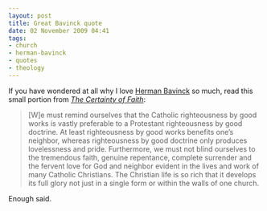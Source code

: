 ```yaml
---
layout: post
title: Great Bavinck quote
date: 02 November 2009 04:41
tags:
- church
- herman-bavinck
- quotes
- theology
---
```

If you have wondered at all why I love <a href="http://en.wikipedia.org/wiki/Herman_Bavinck">Herman Bavinck</a> so much, read this small portion from <a href="http://www.amazon.com/Certainty-Faith-Herman-Bavinck/dp/0888150814"><span style="font-style: italic;">The Certainty of Faith</span></a>:

<blockquote>
[W]e must remind ourselves that the Catholic righteousness by good works is vastly preferable to a Protestant righteousness by good doctrine. At least righteousness by good works benefits one&rsquo;s neighbor, whereas righteousness by good doctrine only produces lovelessness and pride. Furthermore, we must not blind ourselves to the tremendous faith, genuine repentance, complete surrender and the fervent love for God and neighbor evident in the lives and work of many Catholic Christians. The Christian life is so rich that it develops its full glory not just in a single form or within the walls of one church.
</blockquote>

Enough said.
